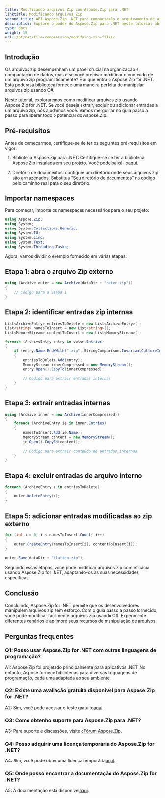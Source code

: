 ```yaml
---
title: Modificando arquivos Zip com Aspose.Zip para .NET
linktitle: Modificando arquivos Zip
second_title: API Aspose.Zip .NET para compactação e arquivamento de arquivos
description: Explore o poder do Aspose.Zip para .NET neste tutorial abrangente. Aprenda a modificar arquivos zip perfeitamente usando C#.
type: docs
weight: 15
url: /pt/net/file-compression/modifying-zip-files/
---
```

## Introdução

Os arquivos zip desempenham um papel crucial na organização e compactação de dados, mas e se você precisar modificar o conteúdo de um arquivo zip programaticamente? É aí que entra o Aspose.Zip for .NET. Esta poderosa biblioteca fornece uma maneira perfeita de manipular arquivos zip usando C#.

Neste tutorial, exploraremos como modificar arquivos zip usando Aspose.Zip for .NET. Se você deseja extrair, excluir ou adicionar entradas a um arquivo zip, nós ajudamos você. Vamos mergulhar no guia passo a passo para liberar todo o potencial do Aspose.Zip.

## Pré-requisitos

Antes de começarmos, certifique-se de ter os seguintes pré-requisitos em vigor:

1.  Biblioteca Aspose.Zip para .NET: Certifique-se de ter a biblioteca Aspose.Zip instalada em seu projeto. Você pode baixá-lo[aqui](https://releases.aspose.com/zip/net/).

2. Diretório de documentos: configure um diretório onde seus arquivos zip são armazenados. Substitua “Seu diretório de documentos” no código pelo caminho real para o seu diretório.

## Importar namespaces

Para começar, importe os namespaces necessários para o seu projeto:

```csharp
using Aspose.Zip;
using System;
using System.Collections.Generic;
using System.IO;
using System.Linq;
using System.Text;
using System.Threading.Tasks;
```

Agora, vamos dividir o exemplo fornecido em várias etapas:

## Etapa 1: abra o arquivo Zip externo

```csharp
using (Archive outer = new Archive(dataDir + "outer.zip"))
{
    // Código para a Etapa 1
}
```

## Etapa 2: identificar entradas zip internas

```csharp
List<ArchiveEntry> entriesToDelete = new List<ArchiveEntry>();
List<string> namesToInsert = new List<string>();
List<MemoryStream> contentToInsert = new List<MemoryStream>();

foreach (ArchiveEntry entry in outer.Entries)
{
    if (entry.Name.EndsWith(".zip", StringComparison.InvariantCultureIgnoreCase))
    {
        entriesToDelete.Add(entry);
        MemoryStream innerCompressed = new MemoryStream();
        entry.Open().CopyTo(innerCompressed);
        
        // Código para extrair entradas internas
    }
}
```

## Etapa 3: extrair entradas internas

```csharp
using (Archive inner = new Archive(innerCompressed))
{
    foreach (ArchiveEntry ie in inner.Entries)
    {
        namesToInsert.Add(ie.Name);
        MemoryStream content = new MemoryStream();
        ie.Open().CopyTo(content);
        
        // Código para extrair conteúdo de entradas internas
    }
}
```

## Etapa 4: excluir entradas de arquivo interno

```csharp
foreach (ArchiveEntry e in entriesToDelete)
{
    outer.DeleteEntry(e);
}
```

## Etapa 5: adicionar entradas modificadas ao zip externo

```csharp
for (int i = 0; i < namesToInsert.Count; i++)
{
    outer.CreateEntry(namesToInsert[i], contentToInsert[i]);
}

outer.Save(dataDir + "flatten.zip");
```

Seguindo essas etapas, você pode modificar arquivos zip com eficácia usando Aspose.Zip for .NET, adaptando-os às suas necessidades específicas.

## Conclusão

Concluindo, Aspose.Zip for .NET permite que os desenvolvedores manipulem arquivos zip sem esforço. Com o guia passo a passo fornecido, você pode modificar facilmente arquivos zip usando C#. Experimente diferentes cenários e aprimore seus recursos de manipulação de arquivos.

## Perguntas frequentes

### Q1: Posso usar Aspose.Zip for .NET com outras linguagens de programação?

A1: Aspose.Zip foi projetado principalmente para aplicativos .NET. No entanto, Aspose fornece bibliotecas para diversas linguagens de programação, cada uma adaptada ao seu ambiente.

### Q2: Existe uma avaliação gratuita disponível para Aspose.Zip for .NET?

 A2: Sim, você pode acessar o teste gratuito[aqui](https://releases.aspose.com/).

### Q3: Como obtenho suporte para Aspose.Zip para .NET?

 A3: Para suporte e discussões, visite o[Fórum Aspose.Zip](https://forum.aspose.com/c/zip/37).

### Q4: Posso adquirir uma licença temporária do Aspose.Zip for .NET?

 A4: Sim, você pode obter uma licença temporária[aqui](https://purchase.aspose.com/temporary-license/).

### Q5: Onde posso encontrar a documentação do Aspose.Zip for .NET?

 A5: A documentação está disponível[aqui](https://reference.aspose.com/zip/net/).